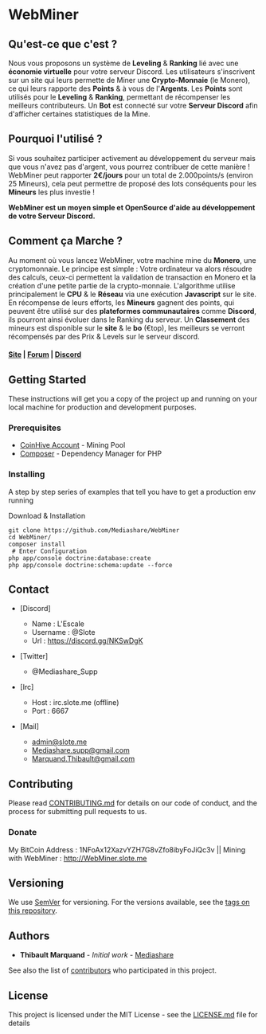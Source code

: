# WebMiner

## Qu'est-ce que c'est ?

Nous vous proposons un système de **Leveling** & **Ranking** lié avec une **économie virtuelle** pour votre serveur Discord. Les utilisateurs s'inscrivent sur un site qui leurs permette de Miner une **Crypto-Monnaie** (le Monero), ce qui leurs rapporte des **Points** & à vous de l'**Argents**. Les **Points** sont utilisés pour le **Leveling** & **Ranking**, permettant de récompenser les meilleurs contributeurs. Un **Bot** est connecté sur votre **Serveur Discord** afin d'afficher certaines statistiques de la Mine.

## Pourquoi l'utilisé ?

Si vous souhaitez participer activement au développement du serveur mais que vous n'avez pas d'argent, vous pourrez contribuer de cette manière ! WebMiner peut rapporter **2€/jours** pour un total de 2.000points/s (environ 25 Mineurs), cela peut permettre de proposé des lots conséquents pour les **Mineurs** les plus investie !

**WebMiner est un moyen simple et OpenSource d'aide au développement de votre Serveur Discord.**

## Comment ça Marche ?

Au moment où vous lancez WebMiner, votre machine mine du **Monero**, une cryptomonnaie. Le principe est simple : Votre ordinateur va alors résoudre des calculs, ceux-ci permettent la validation de transaction en Monero et la création d'une petite partie de la crypto-monnaie. L'algorithme utilise principalement le **CPU** & le **Réseau** via une exécution **Javascript** sur le site.
En récompense de leurs efforts, les **Mineurs** gagnent des points, qui peuvent être utilisé sur des **plateformes communautaires** comme **Discord**, ils pourront ainsi évoluer dans le Ranking du serveur.
Un **Classement** des mineurs est disponible sur le **site** & le **bo** (€top), les meilleurs se verront récompensés par des Prix & Levels sur le serveur discord.

#### [Site](http://webminer.slote.me) | [Forum](forum.slote.me/categories/webminer) | [Discord](https://discord.gg/NKSwDgK)

## Getting Started

These instructions will get you a copy of the project up and running on your local machine for production and development purposes.

### Prerequisites

* [CoinHive Account](coinhive.com/) - Mining Pool
* [Composer](https://getcomposer.org/) - Dependency Manager for PHP

### Installing

A step by step series of examples that tell you have to get a production env running

Download & Installation


```
git clone https://github.com/Mediashare/WebMiner
cd WebMiner/
composer install
 # Enter Configuration
php app/console doctrine:database:create
php app/console doctrine:schema:update --force

```


## Contact
* [Discord]
  * Name : L'Escale
  * Username : @Slote
  * Url : https://discord.gg/NKSwDgK

* [Twitter]
  * @Mediashare_Supp
  
* [Irc]
  * Host : irc.slote.me (offline)
  * Port : 6667

* [Mail]
  * admin@slote.me
  * Mediashare.supp@gmail.com
  * Marquand.Thibault@gmail.com
  

## Contributing

Please read [CONTRIBUTING.md](CONTRIBUTING.md) for details on our code of conduct, and the process for submitting pull requests to us.

### Donate
My BitCoin Address : 1NFoAx12XazvYZH7G8vZfo8ibyFoJiQc3v || Mining with WebMiner : http://WebMiner.slote.me

## Versioning

We use [SemVer](http://semver.org/) for versioning. For the versions available, see the [tags on this repository](https://github.com/your/project/tags). 

## Authors

* **Thibault Marquand** - *Initial work* - [Mediashare](https://github.com/Mediashare)

See also the list of [contributors](https://github.com/Mediashare/BiTrade/graphs/contributors) who participated in this project.

## License

This project is licensed under the MIT License - see the [LICENSE.md](LICENSE.md) file for details
